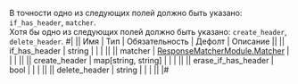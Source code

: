 В точности одно из следующих полей должно быть указано: `if_has_header`, `matcher`.  
Хотя бы одно из следующих полей должно быть указано: `create_header`, `delete_header`.
#|
|| Имя | Тип | Обязательность | Дефолт | Описание ||
|| if_has_header | string |  |  |  ||
|| matcher | [ResponseMatcherModule.Matcher](#ResponseMatcherModule.Matcher) |  |  |  ||
|| create_header | map[string, string] |  |  |  ||
|| erase_if_has_header | bool |  |  |  ||
|| delete_header | string |  |  |  ||
|#
